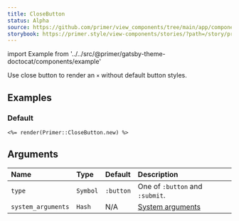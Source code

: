 ```yaml
---
title: CloseButton
status: Alpha
source: https://github.com/primer/view_components/tree/main/app/components/primer/close_button.rb
storybook: https://primer.style/view-components/stories/?path=/story/primer-close-button-component
---
```


import Example from '../../src/@primer/gatsby-theme-doctocat/components/example'

<!-- Warning: AUTO-GENERATED file, do not edit. Add code comments to your Ruby instead <3 -->

Use close button to render an `×` without default button styles.

## Examples

### Default

<Example src="<button type='button' class='close-button '><svg class='octicon octicon-x' height='16' viewBox='0 0 16 16' version='1.1' width='16' aria-hidden='true'><path fill-rule='evenodd' d='M3.72 3.72a.75.75 0 011.06 0L8 6.94l3.22-3.22a.75.75 0 111.06 1.06L9.06 8l3.22 3.22a.75.75 0 11-1.06 1.06L8 9.06l-3.22 3.22a.75.75 0 01-1.06-1.06L6.94 8 3.72 4.78a.75.75 0 010-1.06z'></path></svg></button>" />

```erb
<%= render(Primer::CloseButton.new) %>
```

## Arguments

| Name | Type | Default | Description |
| :- | :- | :- | :- |
| `type` | `Symbol` | `:button` | One of `:button` and `:submit`. |
| `system_arguments` | `Hash` | N/A | [System arguments](/system-arguments) |
